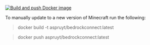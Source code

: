 [![Build and push Docker image](https://github.com/anthony-spruyt/bedrockconnect/actions/workflows/docker-publish.yml/badge.svg)](https://github.com/anthony-spruyt/bedrockconnect/actions/workflows/docker-publish.yml)

To manually update to a new version of Minecraft run the following:

> docker build -t aspruyt/bedrockconnect:latest

> docker push aspruyt/bedrockconnect:latest